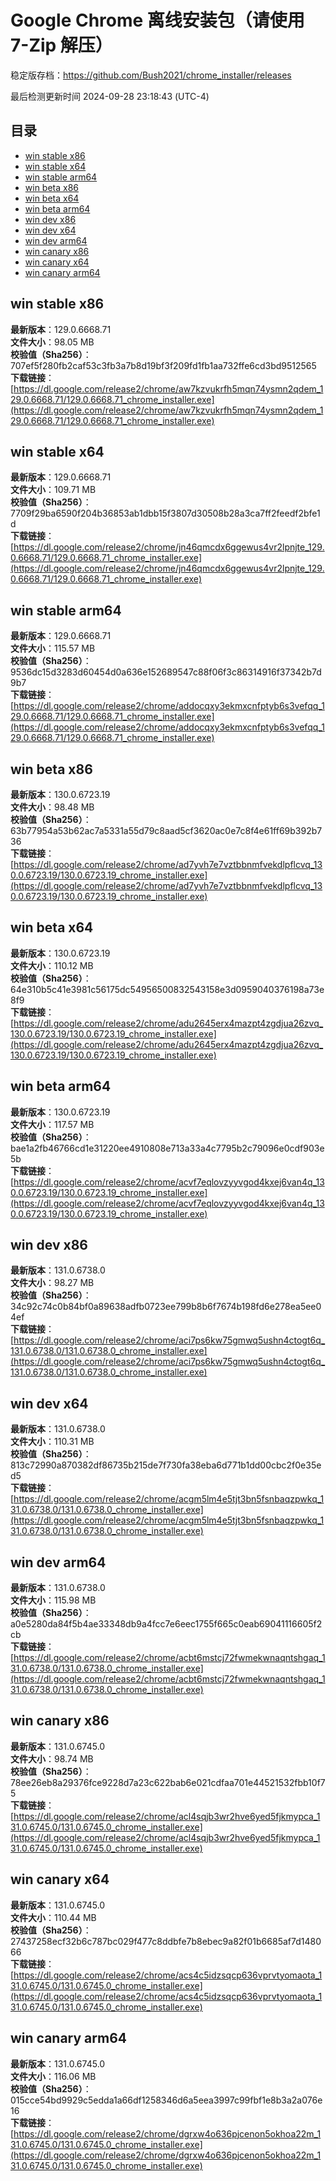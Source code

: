 # Google Chrome 离线安装包（请使用 7-Zip 解压）
稳定版存档：<https://github.com/Bush2021/chrome_installer/releases>

最后检测更新时间
2024-09-28 23:18:43 (UTC-4)

## 目录
* [win stable x86](https://github.com/Bush2021/chrome_installer?tab=readme-ov-file#win-stable-x86)
* [win stable x64](https://github.com/Bush2021/chrome_installer?tab=readme-ov-file#win-stable-x64)
* [win stable arm64](https://github.com/Bush2021/chrome_installer?tab=readme-ov-file#win-stable-arm64)
* [win beta x86](https://github.com/Bush2021/chrome_installer?tab=readme-ov-file#win-beta-x86)
* [win beta x64](https://github.com/Bush2021/chrome_installer?tab=readme-ov-file#win-beta-x64)
* [win beta arm64](https://github.com/Bush2021/chrome_installer?tab=readme-ov-file#win-beta-arm64)
* [win dev x86](https://github.com/Bush2021/chrome_installer?tab=readme-ov-file#win-dev-x86)
* [win dev x64](https://github.com/Bush2021/chrome_installer?tab=readme-ov-file#win-dev-x64)
* [win dev arm64](https://github.com/Bush2021/chrome_installer?tab=readme-ov-file#win-dev-arm64)
* [win canary x86](https://github.com/Bush2021/chrome_installer?tab=readme-ov-file#win-canary-x86)
* [win canary x64](https://github.com/Bush2021/chrome_installer?tab=readme-ov-file#win-canary-x64)
* [win canary arm64](https://github.com/Bush2021/chrome_installer?tab=readme-ov-file#win-canary-arm64)

## win stable x86
**最新版本**：129.0.6668.71  
**文件大小**：98.05 MB  
**校验值（Sha256）**：707ef5f280fb2caf53c3fb3a7b8d19bf3f209fd1fb1aa732ffe6cd3bd9512565  
**下载链接**：[https://dl.google.com/release2/chrome/aw7kzvukrfh5mqn74ysmn2qdem_129.0.6668.71/129.0.6668.71_chrome_installer.exe](https://dl.google.com/release2/chrome/aw7kzvukrfh5mqn74ysmn2qdem_129.0.6668.71/129.0.6668.71_chrome_installer.exe)  

## win stable x64
**最新版本**：129.0.6668.71  
**文件大小**：109.71 MB  
**校验值（Sha256）**：7709f29ba6590f204b36853ab1dbb15f3807d30508b28a3ca7ff2feedf2bfe1d  
**下载链接**：[https://dl.google.com/release2/chrome/jn46qmcdx6ggewus4vr2lpnjte_129.0.6668.71/129.0.6668.71_chrome_installer.exe](https://dl.google.com/release2/chrome/jn46qmcdx6ggewus4vr2lpnjte_129.0.6668.71/129.0.6668.71_chrome_installer.exe)  

## win stable arm64
**最新版本**：129.0.6668.71  
**文件大小**：115.57 MB  
**校验值（Sha256）**：9536dc15d3283d60454d0a636e152689547c88f06f3c86314916f37342b7d9b7  
**下载链接**：[https://dl.google.com/release2/chrome/addocqxy3ekmxcnfptyb6s3vefqq_129.0.6668.71/129.0.6668.71_chrome_installer.exe](https://dl.google.com/release2/chrome/addocqxy3ekmxcnfptyb6s3vefqq_129.0.6668.71/129.0.6668.71_chrome_installer.exe)  

## win beta x86
**最新版本**：130.0.6723.19  
**文件大小**：98.48 MB  
**校验值（Sha256）**：63b77954a53b62ac7a5331a55d79c8aad5cf3620ac0e7c8f4e61ff69b392b736  
**下载链接**：[https://dl.google.com/release2/chrome/ad7yvh7e7vztbbnmfvekdlpflcvq_130.0.6723.19/130.0.6723.19_chrome_installer.exe](https://dl.google.com/release2/chrome/ad7yvh7e7vztbbnmfvekdlpflcvq_130.0.6723.19/130.0.6723.19_chrome_installer.exe)  

## win beta x64
**最新版本**：130.0.6723.19  
**文件大小**：110.12 MB  
**校验值（Sha256）**：64e310b5c41e3981c56175dc54956500832543158e3d0959040376198a73e8f9  
**下载链接**：[https://dl.google.com/release2/chrome/adu2645erx4mazpt4zgdjua26zvq_130.0.6723.19/130.0.6723.19_chrome_installer.exe](https://dl.google.com/release2/chrome/adu2645erx4mazpt4zgdjua26zvq_130.0.6723.19/130.0.6723.19_chrome_installer.exe)  

## win beta arm64
**最新版本**：130.0.6723.19  
**文件大小**：117.57 MB  
**校验值（Sha256）**：bae1a2fb46766cd1e31220ee4910808e713a33a4c7795b2c79096e0cdf903e5b  
**下载链接**：[https://dl.google.com/release2/chrome/acvf7eqlovzyyvgod4kxej6van4q_130.0.6723.19/130.0.6723.19_chrome_installer.exe](https://dl.google.com/release2/chrome/acvf7eqlovzyyvgod4kxej6van4q_130.0.6723.19/130.0.6723.19_chrome_installer.exe)  

## win dev x86
**最新版本**：131.0.6738.0  
**文件大小**：98.27 MB  
**校验值（Sha256）**：34c92c74c0b84bf0a89638adfb0723ee799b8b6f7674b198fd6e278ea5ee04ef  
**下载链接**：[https://dl.google.com/release2/chrome/aci7ps6kw75gmwq5ushn4ctogt6q_131.0.6738.0/131.0.6738.0_chrome_installer.exe](https://dl.google.com/release2/chrome/aci7ps6kw75gmwq5ushn4ctogt6q_131.0.6738.0/131.0.6738.0_chrome_installer.exe)  

## win dev x64
**最新版本**：131.0.6738.0  
**文件大小**：110.31 MB  
**校验值（Sha256）**：813c72990a870382df86735b215de7f730fa38eba6d771b1dd00cbc2f0e35ed5  
**下载链接**：[https://dl.google.com/release2/chrome/acgm5lm4e5tjt3bn5fsnbaqzpwkq_131.0.6738.0/131.0.6738.0_chrome_installer.exe](https://dl.google.com/release2/chrome/acgm5lm4e5tjt3bn5fsnbaqzpwkq_131.0.6738.0/131.0.6738.0_chrome_installer.exe)  

## win dev arm64
**最新版本**：131.0.6738.0  
**文件大小**：115.98 MB  
**校验值（Sha256）**：a0e5280da84f5b4ae33348db9a4fcc7e6eec1755f665c0eab69041116605f2cb  
**下载链接**：[https://dl.google.com/release2/chrome/acbt6mstcj72fwmekwnaqntshgaq_131.0.6738.0/131.0.6738.0_chrome_installer.exe](https://dl.google.com/release2/chrome/acbt6mstcj72fwmekwnaqntshgaq_131.0.6738.0/131.0.6738.0_chrome_installer.exe)  

## win canary x86
**最新版本**：131.0.6745.0  
**文件大小**：98.74 MB  
**校验值（Sha256）**：78ee26eb8a29376fce9228d7a23c622bab6e021cdfaa701e44521532fbb10f75  
**下载链接**：[https://dl.google.com/release2/chrome/acl4sqjb3wr2hve6yed5fjkmypca_131.0.6745.0/131.0.6745.0_chrome_installer.exe](https://dl.google.com/release2/chrome/acl4sqjb3wr2hve6yed5fjkmypca_131.0.6745.0/131.0.6745.0_chrome_installer.exe)  

## win canary x64
**最新版本**：131.0.6745.0  
**文件大小**：110.44 MB  
**校验值（Sha256）**：27437258ecf32b6c787bc029f477c8ddbfe7b8ebec9a82f01b6685af7d148066  
**下载链接**：[https://dl.google.com/release2/chrome/acs4c5idzsqcp636vprvtyomaota_131.0.6745.0/131.0.6745.0_chrome_installer.exe](https://dl.google.com/release2/chrome/acs4c5idzsqcp636vprvtyomaota_131.0.6745.0/131.0.6745.0_chrome_installer.exe)  

## win canary arm64
**最新版本**：131.0.6745.0  
**文件大小**：116.06 MB  
**校验值（Sha256）**：015cce54bd9929c5edda1a66df1258346d6a5eea3997c99fbf1e8b3a2a076e16  
**下载链接**：[https://dl.google.com/release2/chrome/dgrxw4o636pjcenon5okhoa22m_131.0.6745.0/131.0.6745.0_chrome_installer.exe](https://dl.google.com/release2/chrome/dgrxw4o636pjcenon5okhoa22m_131.0.6745.0/131.0.6745.0_chrome_installer.exe)  


